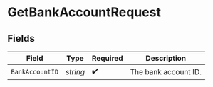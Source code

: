 # GetBankAccountRequest


## Fields

| Field                | Type                 | Required             | Description          |
| -------------------- | -------------------- | -------------------- | -------------------- |
| `BankAccountID`      | *string*             | :heavy_check_mark:   | The bank account ID. |